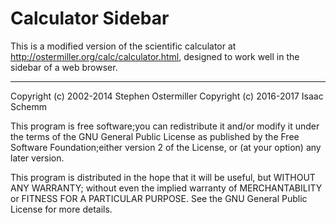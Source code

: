 Calculator Sidebar
==================

This is a modified version of the scientific calculator at http://ostermiller.org/calc/calculator.html, designed to work well in the sidebar of a web browser.

------------------

Copyright (c) 2002-2014 Stephen Ostermiller
Copyright (c) 2016-2017 Isaac Schemm

This program is free software;you can redistribute it and/or modify it under the terms of the GNU General Public License as published by the Free Software Foundation;either version 2 of the License, or (at your option) any later version.

This program is distributed in the hope that it will be useful, but WITHOUT ANY WARRANTY; without even the implied warranty of MERCHANTABILITY or FITNESS FOR A PARTICULAR PURPOSE. See the GNU General Public License for more details.
